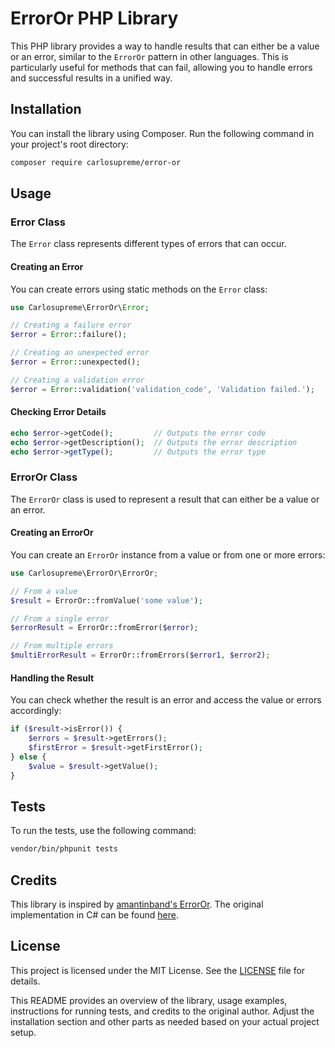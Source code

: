 # ErrorOr PHP Library

This PHP library provides a way to handle results that can either be a value or an error, similar to the `ErrorOr` pattern in other languages. This is particularly useful for methods that can fail, allowing you to handle errors and successful results in a unified way.

## Installation

You can install the library using Composer. Run the following command in your project's root directory:

```bash
composer require carlosupreme/error-or
```

## Usage

### Error Class

The `Error` class represents different types of errors that can occur.

#### Creating an Error

You can create errors using static methods on the `Error` class:

```php
use Carlosupreme\ErrorOr\Error;

// Creating a failure error
$error = Error::failure();

// Creating an unexpected error
$error = Error::unexpected();

// Creating a validation error
$error = Error::validation('validation_code', 'Validation failed.');
```

#### Checking Error Details

```php
echo $error->getCode();         // Outputs the error code
echo $error->getDescription();  // Outputs the error description
echo $error->getType();         // Outputs the error type
```

### ErrorOr Class

The `ErrorOr` class is used to represent a result that can either be a value or an error.

#### Creating an ErrorOr

You can create an `ErrorOr` instance from a value or from one or more errors:

```php
use Carlosupreme\ErrorOr\ErrorOr;

// From a value
$result = ErrorOr::fromValue('some value');

// From a single error
$errorResult = ErrorOr::fromError($error);

// From multiple errors
$multiErrorResult = ErrorOr::fromErrors($error1, $error2);
```

#### Handling the Result

You can check whether the result is an error and access the value or errors accordingly:

```php
if ($result->isError()) {
    $errors = $result->getErrors();
    $firstError = $result->getFirstError();
} else {
    $value = $result->getValue();
}
```

## Tests

To run the tests, use the following command:

```bash
vendor/bin/phpunit tests
```

## Credits

This library is inspired by [amantinband's ErrorOr](https://github.com/amantinband/error-or). The original implementation in C# can be found [here](https://github.com/amantinband/error-or).

## License

This project is licensed under the MIT License. See the [LICENSE](LICENSE) file for details.


This README provides an overview of the library, usage examples, instructions for running tests, and credits to the original author. Adjust the installation section and other parts as needed based on your actual project setup.
